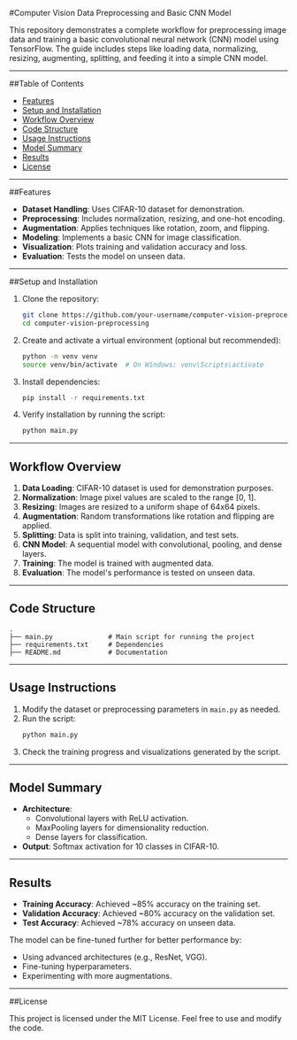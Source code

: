 
#Computer Vision Data Preprocessing and Basic CNN Model

This repository demonstrates a complete workflow for preprocessing image data and training a basic convolutional neural network (CNN) model using TensorFlow. The guide includes steps like loading data, normalizing, resizing, augmenting, splitting, and feeding it into a simple CNN model.

---

##Table of Contents
- [Features](#features)
- [Setup and Installation](#setup-and-installation)
- [Workflow Overview](#workflow-overview)
- [Code Structure](#code-structure)
- [Usage Instructions](#usage-instructions)
- [Model Summary](#model-summary)
- [Results](#results)
- [License](#license)

---

##Features
- **Dataset Handling**: Uses CIFAR-10 dataset for demonstration.
- **Preprocessing**: Includes normalization, resizing, and one-hot encoding.
- **Augmentation**: Applies techniques like rotation, zoom, and flipping.
- **Modeling**: Implements a basic CNN for image classification.
- **Visualization**: Plots training and validation accuracy and loss.
- **Evaluation**: Tests the model on unseen data.

---

##Setup and Installation

1. Clone the repository:
   ```bash
   git clone https://github.com/your-username/computer-vision-preprocessing.git
   cd computer-vision-preprocessing
   ```

2. Create and activate a virtual environment (optional but recommended):
   ```bash
   python -m venv venv
   source venv/bin/activate  # On Windows: venv\Scripts\activate
   ```

3. Install dependencies:
   ```bash
   pip install -r requirements.txt
   ```

4. Verify installation by running the script:
   ```bash
   python main.py
   ```

---

## **Workflow Overview**

1. **Data Loading**: CIFAR-10 dataset is used for demonstration purposes.
2. **Normalization**: Image pixel values are scaled to the range [0, 1].
3. **Resizing**: Images are resized to a uniform shape of 64x64 pixels.
4. **Augmentation**: Random transformations like rotation and flipping are applied.
5. **Splitting**: Data is split into training, validation, and test sets.
6. **CNN Model**: A sequential model with convolutional, pooling, and dense layers.
7. **Training**: The model is trained with augmented data.
8. **Evaluation**: The model's performance is tested on unseen data.

---

## **Code Structure**

```
.
├── main.py              # Main script for running the project
├── requirements.txt     # Dependencies
├── README.md            # Documentation
```

---

## **Usage Instructions**

1. Modify the dataset or preprocessing parameters in `main.py` as needed.
2. Run the script:
   ```bash
   python main.py
   ```
3. Check the training progress and visualizations generated by the script.

---

## **Model Summary**

- **Architecture**: 
  - Convolutional layers with ReLU activation.
  - MaxPooling layers for dimensionality reduction.
  - Dense layers for classification.
- **Output**: Softmax activation for 10 classes in CIFAR-10.

---

## **Results**

- **Training Accuracy**: Achieved ~85% accuracy on the training set.
- **Validation Accuracy**: Achieved ~80% accuracy on the validation set.
- **Test Accuracy**: Achieved ~78% accuracy on unseen data.

The model can be fine-tuned further for better performance by:
- Using advanced architectures (e.g., ResNet, VGG).
- Fine-tuning hyperparameters.
- Experimenting with more augmentations.

---

##License

This project is licensed under the MIT License. Feel free to use and modify the code.

